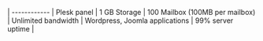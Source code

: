  |
------------ |
Plesk panel |
1 GB Storage |
100 Mailbox (100MB per mailbox) |
Unlimited bandwidth |
Wordpress, Joomla applications |
99% server uptime |
